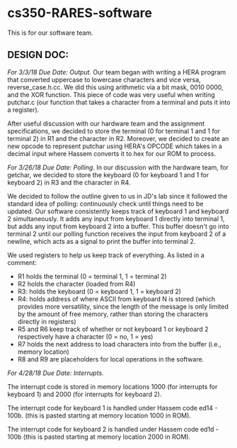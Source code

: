 # cs350-RARES-software
This is for our software team.

## DESIGN DOC: 

*For 3/3/18 Due Date: Output.*
Our team began with writing a HERA program that converted uppercase to lowercase characters and vice versa, reverse_case.h.cc. We did this using arithmetic via a bit mask, 0010 0000, and the XOR function. This piece of code was very useful when writing putchar.c (our function that takes a character from a terminal and puts it into a register).

After useful discussion with our hardware team and the assignment specifications, we decided to store the terminal (0 for terminal 1 and 1 for terminal 2) in R1 and the character in R2. Moreover, we decided to create an new opcode to represent putchar using HERA's OPCODE which takes in a decimal input where Hassem converts it to hex for our ROM to process.


*For 3/26/18 Due Date: Polling.*
In our discussion with the hardware team, for getchar, we decided to store the keyboard (0 for keyboard 1 and 1 for keyboard 2) in R3 and the character in R4.

We decided to follow the outline given to us in JD's lab since it followed the standard idea of polling: continuously check until things need to be updated. Our software consistently keeps track of keyboard 1 and keyboard 2 simultaneously. It adds any input from keyboard 1 directly into terminal 1, but adds any input from keyboard 2 into a buffer. This buffer doesn't go into terminal 2 until our polling function receives the input from keyboard 2 of a newline, which acts as a signal to print the buffer into terminal 2.

We used registers to help us keep track of everything. As listed in a comment:
- R1 holds the terminal (0 = terminal 1, 1 = terminal 2)
- R2 holds the character (loaded from R4)
- R3: holds the keyboard (0 = keyboard 1, 1 = keyboard 2)
- R4: holds address of where ASCII from keyboard N is stored (which provides more versatility, since the length of the message is only limited by the amount of free memory, rather than storing the characters directly in registers)
- R5 and R6 keep track of whether or not keyboard 1 or keyboard 2 respectively have a character (0 = no, 1 = yes)
- R7 holds the next address to load characters into from the buffer (i.e., memory location)
- R8 and R9 are placeholders for local operations in the software.


*For 4/28/18 Due Date: Interrupts.*

The interrupt code is stored in memory locations 1000 (for interrupts for keyboard 1) and 2000 (for interrupts for keyboard 2).

The interrupt code for keyboard 1 is handled under Hassem code ed14 - 100b. (this is pasted starting at memory location 1000 in ROM).

The interrupt code for keyboard 2 is handled under Hassem code ed1d - 100b (this is pasted starting at memory location 2000 in ROM).

